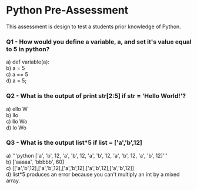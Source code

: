# Python Pre-Assessment

This assessment is design to test a students prior knowledge of Python.

### Q1 - How would you define a variable, a, and set it's value equal to 5 in python?

a) def variable(a):  
b) a = 5  
c) a == 5  
d) a = 5;  


### Q2 - What is the output of print str[2:5] if str = 'Hello World!'?

a) ello W  
b) llo  
c) llo Wo  
d) lo Wo  

### Q3 - What is the output list*5 if list = ['a','b',12]

a) '''python ['a', 'b', 12, 'a', 'b', 12, 'a', 'b', 12, 'a', 'b', 12, 'a', 'b', 12]'''  
b) ['aaaaa', 'bbbbb', 60]  
c) [['a','b',12],['a','b',12],['a','b',12],['a','b',12],['a','b',12]]  
d) list*5 produces an error because you can't multiply an int by a mixed array.